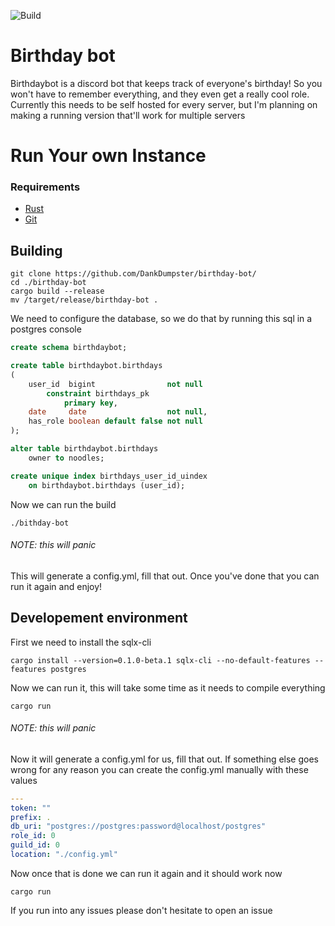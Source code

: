 ![Build](https://github.com/DankDumpster/birthday-bot/workflows/Build/badge.svg)
# Birthday bot
Birthdaybot is a discord bot that keeps track of everyone's birthday! So you won't have to remember everything, 
and they even get a really cool role. Currently this needs to be self hosted for every server,
but I'm planning on making a running version that'll work for multiple servers

# Run Your own Instance

### Requirements
* [Rust](https://www.rust-lang.org/tools/install)
* [Git](https://git-scm.com/downloads)

## Building
```shell script
git clone https://github.com/DankDumpster/birthday-bot/
cd ./birthday-bot
cargo build --release
mv /target/release/birthday-bot .
```

We need to configure the database, so we do that by running this sql in a postgres console
```sql
create schema birthdaybot;

create table birthdaybot.birthdays
(
    user_id  bigint                not null
        constraint birthdays_pk
            primary key,
    date     date                  not null,
    has_role boolean default false not null
);

alter table birthdaybot.birthdays
    owner to noodles;

create unique index birthdays_user_id_uindex
    on birthdaybot.birthdays (user_id);

```

Now we can run the build 
```shell script
./bithday-bot
```
###### NOTE: this will panic
This will generate a config.yml, fill that out. Once you've done that you can run it again and enjoy!

## Developement environment 

First we need to install the sqlx-cli
```shell script
cargo install --version=0.1.0-beta.1 sqlx-cli --no-default-features --features postgres
```

Now we can run it, this will take some time as it needs to compile everything
```shell script
cargo run
```
###### NOTE: this will panic

Now it will generate a config.yml for us, fill that out. If something else goes wrong for any reason you can create the config.yml manually with these values
```yaml
---
token: ""
prefix: .
db_uri: "postgres://postgres:password@localhost/postgres"
role_id: 0
guild_id: 0
location: "./config.yml"
```

Now once that is done we can run it again and it should work now
```shell script
cargo run
```

If you run into any issues please don't hesitate to open an issue
